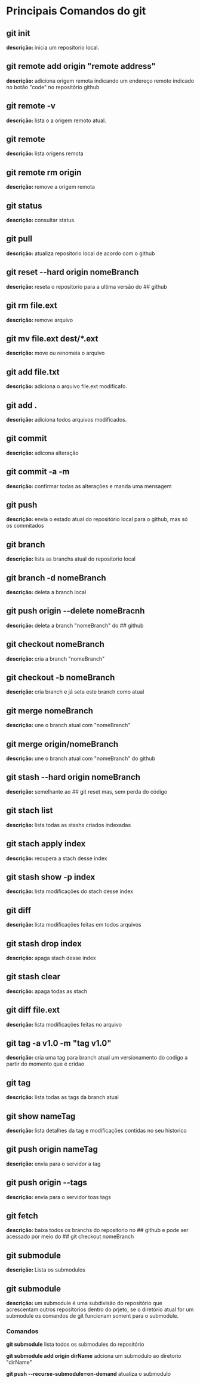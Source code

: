 # Principais Comandos do git

## git init

<b>descrição: </b> inicia um repositorio local.

## git remote add origin "remote address"

<b>descrição: </b> adiciona origem remota indicando um endereço remoto indicado no botão "code" no repositório github

## git remote -v

<b>descrição: </b> lista o a origem remoto atual.

## git remote

<b>descrição: </b> lista origens remota

## git remote rm origin

<b>descrição: </b> remove a origem remota

## git status

<b>descrição: </b> consultar status.

## git pull

<b>descrição: </b> atualiza repositorio local de acordo com o github

## git reset --hard origin nomeBranch

<b>descrição: </b> reseta o repositorio para a ultima versão do ## github

## git rm file.ext

<b>descrição: </b> remove arquivo

## git mv file.ext dest/\*.ext

<b>descrição: </b> move ou renomeia o arquivo

## git add file.txt

<b>descrição: </b> adiciona o arquivo file.ext modificafo.

## git add .

<b>descrição: </b> adiciona todos arquivos modificados.

## git commit

<b>descrição: </b> adicona alteração

## git commit -a -m

<b>descrição: </b> confirmar todas as alterações e manda uma mensagem

## git push

<b>descrição: </b> envia o estado atual do repositório local para o github, mas só os commitados

## git branch

<b>descrição: </b> lista as branchs atual do repositorio local

## git branch -d nomeBranch

<b>descrição: </b> deleta a branch local

## git push origin --delete nomeBracnh

<b>descrição: </b> deleta a branch "nomeBranch" do ## github

## git checkout nomeBranch

<b>descrição: </b> cria a branch "nomeBranch"

## git checkout -b nomeBranch

<b>descrição: </b> cria branch e já seta este branch como atual

## git merge nomeBranch

<b>descrição: </b> une o branch atual com "nomeBranch"

## git merge origin/nomeBranch

<b>descrição: </b> une o branch atual com "nomeBranch" do github

## git stash --hard origin nomeBranch

<b>descrição: </b> semelhante ao ## git reset mas, sem perda do código

## git stach list

<b>descrição: </b> lista todas as stashs criados indexadas

## git stach apply index

<b>descrição: </b> recupera a stach desse index

## git stash show -p index

<b>descrição: </b> lista modificações do stach desse index

## git diff

<b>descrição: </b> lista modificações feitas em todos arquivos

## git stash drop index

<b>descrição: </b> apaga stach desse index

## git stash clear

<b>descrição: </b> apaga todas as stach

## git diff file.ext

<b>descrição: </b> lista modificações feitas no arquivo

## git tag -a v1.0 -m "tag v1.0"

<b>descrição: </b> cria uma tag para branch atual um versionamento do codigo a partir do momento que é cridao

## git tag

<b>descrição: </b> lista todas as tags da branch atual

## git show nameTag

<b>descrição: </b> lista detalhes da tag e modificações contidas no seu historico

## git push origin nameTag

<b>descrição: </b> envia para o servidor a tag

## git push origin --tags

<b>descrição: </b> envia para o servidor toas tags

## git fetch

<b>descrição: </b> baixa todos os branchs do repositorio no ## github e pode ser acessado por meio do ## git checkout nomeBranch

## git submodule

<b>descrição: </b> Lista os submodulos

## git submodule

<b>descrição: </b> um submodule é uma subdivisão do repositório que acrescentam outros repositorios dentro do prjeto, se o diretório atual for um submodule os comandos de git funcionam soment para o submodule.

### Comandos

<b>git submodule</b>
lista todos os submodules do repositório

<b>git submodule add origin dirName</b>
adciona um submodulo ao diretorio "dirName"

<b>git push --recurse-submodule=on-demand</b>
atualiza o submodulo
